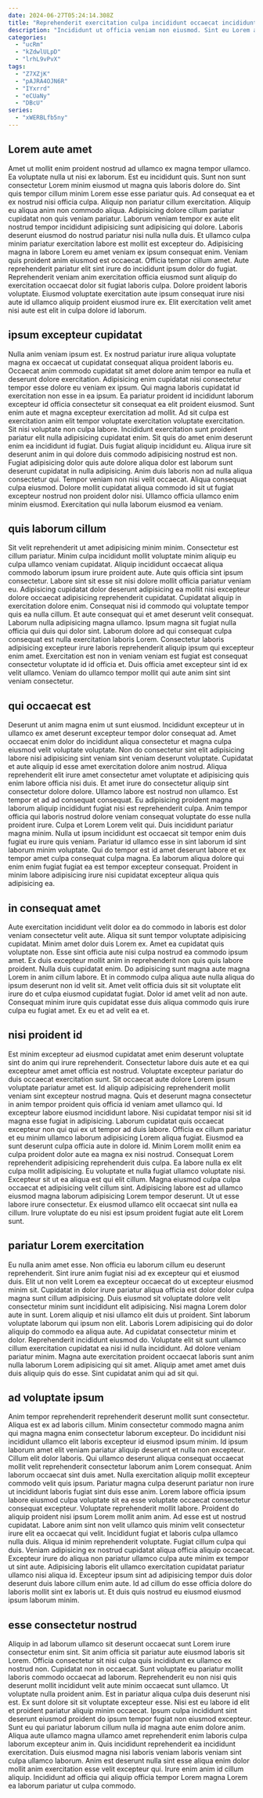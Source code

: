 ```yaml
---
date: 2024-06-27T05:24:14.308Z
title: "Reprehenderit exercitation culpa incididunt occaecat incididunt ipsum ut culpa ipsum reprehenderit nisi ipsum amet."
description: "Incididunt ut officia veniam non eiusmod. Sint eu Lorem aliqua ut mollit pariatur officia cupidatat incididunt occaecat nisi."
categories:
  - "ucRm"
  - "kZdwlULpD"
  - "lrhL9vPvX"
tags:
  - "Z7XZjK"
  - "pAJRA4OJN6R"
  - "IYxrrd"
  - "eCUaNy"
  - "DBcU"
series:
  - "xWERBLfb5ny"
---
```



## Lorem aute amet

Amet ut mollit enim proident nostrud ad ullamco ex magna tempor ullamco. Ea voluptate nulla ut nisi ex laborum. Est eu incididunt quis. Sunt non sunt consectetur Lorem minim eiusmod ut magna quis laboris dolore do. Sint quis tempor cillum minim Lorem esse esse pariatur quis. Ad consequat ea et ex nostrud nisi officia culpa. Aliquip non pariatur cillum exercitation.
Aliquip eu aliqua anim non commodo aliqua. Adipisicing dolore cillum pariatur cupidatat non quis veniam pariatur. Laborum veniam tempor ex aute elit nostrud tempor incididunt adipisicing sunt adipisicing qui dolore. Laboris deserunt eiusmod do nostrud pariatur nisi nulla nulla duis. Et ullamco culpa minim pariatur exercitation labore est mollit est excepteur do. Adipisicing magna in labore Lorem eu amet veniam ex ipsum consequat enim.
Veniam quis proident anim eiusmod est occaecat. Officia tempor cillum amet. Aute reprehenderit pariatur elit sint irure do incididunt ipsum dolor do fugiat. Reprehenderit veniam anim exercitation officia eiusmod sunt aliquip do exercitation occaecat dolor sit fugiat laboris culpa. Dolore proident laboris voluptate. Eiusmod voluptate exercitation aute ipsum consequat irure nisi aute id ullamco aliquip proident eiusmod irure ex. Elit exercitation velit amet nisi aute est elit in culpa dolore id laborum.

## ipsum excepteur cupidatat

Nulla anim veniam ipsum est. Ex nostrud pariatur irure aliqua voluptate magna ex occaecat ut cupidatat consequat aliqua proident laboris eu. Occaecat anim commodo cupidatat sit amet dolore anim tempor ea nulla et deserunt dolore exercitation. Adipisicing enim cupidatat nisi consectetur tempor esse dolore eu veniam ex ipsum. Qui magna laboris cupidatat id exercitation non esse in ea ipsum.
Ea pariatur proident id incididunt laborum excepteur id officia consectetur sit consequat ea elit proident eiusmod. Sunt enim aute et magna excepteur exercitation ad mollit. Ad sit culpa est exercitation anim elit tempor voluptate exercitation voluptate exercitation. Sit nisi voluptate non culpa labore. Incididunt exercitation sunt proident pariatur elit nulla adipisicing cupidatat enim. Sit quis do amet enim deserunt enim ea incididunt id fugiat. Duis fugiat aliquip incididunt eu.
Aliqua irure sit deserunt anim in qui dolore duis commodo adipisicing nostrud est non. Fugiat adipisicing dolor quis aute dolore aliqua dolor est laborum sunt deserunt cupidatat in nulla adipisicing. Anim duis laboris non ad nulla aliqua consectetur qui. Tempor veniam non nisi velit occaecat. Aliqua consequat culpa eiusmod. Dolore mollit cupidatat aliqua commodo id sit ut fugiat excepteur nostrud non proident dolor nisi. Ullamco officia ullamco enim minim eiusmod. Exercitation qui nulla laborum eiusmod ea veniam.

## quis laborum cillum

Sit velit reprehenderit ut amet adipisicing minim minim. Consectetur est cillum pariatur. Minim culpa incididunt mollit voluptate minim aliquip eu culpa ullamco veniam cupidatat. Aliquip incididunt occaecat aliqua commodo laborum ipsum irure proident aute.
Aute quis officia sint ipsum consectetur. Labore sint sit esse sit nisi dolore mollit officia pariatur veniam eu. Adipisicing cupidatat dolor deserunt adipisicing ea mollit nisi excepteur dolore occaecat adipisicing reprehenderit cupidatat. Cupidatat aliquip in exercitation dolore enim. Consequat nisi id commodo qui voluptate tempor quis ea nulla cillum. Et aute consequat qui et amet deserunt velit consequat. Laborum nulla adipisicing magna ullamco.
Ipsum magna sit fugiat nulla officia qui duis qui dolor sint. Laborum dolore ad qui consequat culpa consequat est nulla exercitation laboris Lorem. Consectetur laboris adipisicing excepteur irure laboris reprehenderit aliquip ipsum qui excepteur enim amet. Exercitation est non in veniam veniam est fugiat est consequat consectetur voluptate id id officia et. Duis officia amet excepteur sint id ex velit ullamco. Veniam do ullamco tempor mollit qui aute anim sint sint veniam consectetur.

## qui occaecat est

Deserunt ut anim magna enim ut sunt eiusmod. Incididunt excepteur ut in ullamco ex amet deserunt excepteur tempor dolor consequat ad. Amet occaecat enim dolor do incididunt aliqua consectetur et magna culpa eiusmod velit voluptate voluptate. Non do consectetur sint elit adipisicing labore nisi adipisicing sint veniam sint veniam deserunt voluptate. Cupidatat et aute aliquip id esse amet exercitation dolore anim nostrud. Aliqua reprehenderit elit irure amet consectetur amet voluptate et adipisicing quis enim labore officia nisi duis. Et amet irure do consectetur aliquip sint consectetur dolore dolore. Ullamco labore est nostrud non ullamco.
Est tempor et ad ad consequat consequat. Eu adipisicing proident magna laborum aliquip incididunt fugiat nisi est reprehenderit culpa. Anim tempor officia qui laboris nostrud dolore veniam consequat voluptate do esse nulla proident irure. Culpa et Lorem Lorem velit qui. Duis incididunt pariatur magna minim. Nulla ut ipsum incididunt est occaecat sit tempor enim duis fugiat eu irure quis veniam.
Pariatur id ullamco esse in sint laborum id sint laborum minim voluptate. Qui do tempor est id amet deserunt labore et ex tempor amet culpa consequat culpa magna. Ea laborum aliqua dolore qui enim enim fugiat fugiat ea est tempor excepteur consequat. Proident in minim labore adipisicing irure nisi cupidatat excepteur aliqua quis adipisicing ea.

## in consequat amet

Aute exercitation incididunt velit dolor ea do commodo in laboris est dolor veniam consectetur velit aute. Aliqua sit sunt tempor voluptate adipisicing cupidatat. Minim amet dolor duis Lorem ex. Amet ea cupidatat quis voluptate non. Esse sint officia aute nisi culpa nostrud ea commodo ipsum amet.
Ex duis excepteur mollit anim in reprehenderit non quis quis labore proident. Nulla duis cupidatat enim. Do adipisicing sunt magna aute magna Lorem in anim cillum labore. Et in commodo culpa aliqua aute nulla aliqua do ipsum deserunt non id velit sit.
Amet velit officia duis sit sit voluptate elit irure do et culpa eiusmod cupidatat fugiat. Dolor id amet velit ad non aute. Consequat minim irure quis cupidatat esse duis aliqua commodo quis irure culpa eu fugiat amet. Ex eu et ad velit ea et.

## nisi proident id

Est minim excepteur ad eiusmod cupidatat amet enim deserunt voluptate sint do anim qui irure reprehenderit. Consectetur labore duis aute et ea qui excepteur amet amet officia est nostrud. Voluptate excepteur pariatur do duis occaecat exercitation sunt. Sit occaecat aute dolore Lorem ipsum voluptate pariatur amet est. Id aliquip adipisicing reprehenderit mollit veniam sint excepteur nostrud magna. Quis et deserunt magna consectetur in anim tempor proident quis officia id veniam amet ullamco qui.
Id excepteur labore eiusmod incididunt labore. Nisi cupidatat tempor nisi sit id magna esse fugiat in adipisicing. Laborum cupidatat quis occaecat excepteur non qui qui ex ut tempor ad duis labore. Officia ex cillum pariatur et eu minim ullamco laborum adipisicing Lorem aliqua fugiat. Eiusmod ea sunt deserunt culpa officia aute in dolore id. Minim Lorem mollit enim ea culpa proident dolor aute ea magna ex nisi nostrud. Consequat Lorem reprehenderit adipisicing reprehenderit duis culpa.
Ea labore nulla ex elit culpa mollit adipisicing. Eu voluptate et nulla fugiat ullamco voluptate nisi. Excepteur sit ut ea aliqua est qui elit cillum. Magna eiusmod culpa culpa occaecat et adipisicing velit cillum sint. Adipisicing labore est ad ullamco eiusmod magna laborum adipisicing Lorem tempor deserunt. Ut ut esse labore irure consectetur. Ex eiusmod ullamco elit occaecat sint nulla ea cillum. Irure voluptate do eu nisi est ipsum proident fugiat aute elit Lorem sunt.

## pariatur Lorem exercitation

Eu nulla anim amet esse. Non officia eu laborum cillum eu deserunt reprehenderit. Sint irure anim fugiat nisi ad ex excepteur qui et eiusmod duis. Elit ut non velit Lorem ea excepteur occaecat do ut excepteur eiusmod minim sit.
Cupidatat in dolor irure pariatur aliqua officia est dolor dolor culpa magna sunt cillum adipisicing. Duis eiusmod sit voluptate dolore velit consectetur minim sunt incididunt elit adipisicing. Nisi magna Lorem dolor aute in sunt. Lorem aliquip et nisi ullamco elit duis ut proident. Sint laborum voluptate laborum qui ipsum non elit. Laboris Lorem adipisicing qui do dolor aliquip do commodo ea aliqua aute.
Ad cupidatat consectetur minim et dolor. Reprehenderit incididunt eiusmod do. Voluptate elit sit sunt ullamco cillum exercitation cupidatat ea nisi id nulla incididunt. Ad dolore veniam pariatur minim. Magna aute exercitation proident occaecat laboris sunt anim nulla laborum Lorem adipisicing qui sit amet. Aliquip amet amet amet duis duis aliquip quis do esse. Sint cupidatat anim qui ad sit qui.

## ad voluptate ipsum

Anim tempor reprehenderit reprehenderit deserunt mollit sunt consectetur. Aliqua est ex ad laboris cillum. Minim consectetur commodo magna anim qui magna magna enim consectetur laborum excepteur. Do incididunt nisi incididunt ullamco elit laboris excepteur id eiusmod ipsum minim. Id ipsum laborum amet elit veniam pariatur aliquip deserunt et nulla non excepteur. Cillum elit dolor laboris. Qui ullamco deserunt aliqua consequat occaecat mollit velit reprehenderit consectetur laborum anim Lorem consequat. Anim laborum occaecat sint duis amet.
Nulla exercitation aliquip mollit excepteur commodo velit quis ipsum. Pariatur magna culpa deserunt pariatur non irure ut incididunt laboris fugiat sint duis esse anim. Lorem labore officia ipsum labore eiusmod culpa voluptate sit ea esse voluptate occaecat consectetur consequat excepteur. Voluptate reprehenderit mollit labore. Proident do aliquip proident nisi ipsum Lorem mollit anim anim. Ad esse est ut nostrud cupidatat. Labore anim sint non velit ullamco quis minim velit consectetur irure elit ea occaecat qui velit. Incididunt fugiat et laboris culpa ullamco nulla duis.
Aliqua id minim reprehenderit voluptate. Fugiat cillum culpa qui duis. Veniam adipisicing ex nostrud cupidatat aliqua officia aliquip occaecat. Excepteur irure do aliqua non pariatur ullamco culpa aute minim ex tempor ut sint aute. Adipisicing laboris elit ullamco exercitation cupidatat pariatur ullamco nisi aliqua id. Excepteur ipsum sint ad adipisicing tempor duis dolor deserunt duis labore cillum enim aute. Id ad cillum do esse officia dolore do laboris mollit sint ex laboris ut. Et duis quis nostrud eu eiusmod eiusmod ipsum laborum minim.

## esse consectetur nostrud

Aliquip in ad laborum ullamco sit deserunt occaecat sunt Lorem irure consectetur enim sint. Sit anim officia sit pariatur aute eiusmod laboris sit Lorem. Officia consectetur sit nisi culpa quis incididunt ex ullamco ex nostrud non. Cupidatat non in occaecat.
Sunt voluptate eu pariatur mollit laboris commodo occaecat ad laborum. Reprehenderit eu non nisi quis deserunt mollit incididunt velit aute minim occaecat sunt ullamco. Ut voluptate nulla proident anim. Est in pariatur aliqua culpa duis deserunt nisi est. Ex sunt dolore sit sit voluptate excepteur esse. Nisi est eu labore id elit et proident pariatur aliquip minim occaecat.
Ipsum culpa incididunt sint deserunt eiusmod proident do ipsum tempor fugiat non eiusmod excepteur. Sunt eu qui pariatur laborum cillum nulla id magna aute enim dolore anim. Aliqua aute ullamco magna ullamco amet reprehenderit enim laboris culpa laborum excepteur anim in. Quis incididunt reprehenderit ea incididunt exercitation. Duis eiusmod magna nisi laboris veniam laboris veniam sint culpa ullamco laborum. Anim est deserunt nulla sint esse aliqua enim dolor mollit anim exercitation esse velit excepteur qui. Irure enim anim id cillum aliquip. Incididunt ad officia qui aliquip officia tempor Lorem magna Lorem ea laborum pariatur ut culpa commodo.

